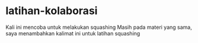 # latihan-kolaborasi
Kali ini mencoba untuk melakukan squashing 
Masih pada materi yang sama, saya menambahkan kalimat ini untuk latihan squashing
